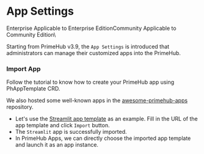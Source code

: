 # App Settings

Enterprise Applicable to Enterprise EditionCommunity Applicable to Community Edition\


Starting from PrimeHub v3.9, the `App Settings` is introduced that administrators can manage their customized apps into the PrimeHub.&#x20;

### Import App

Follow the tutorial to know how to create your PrimeHub app using PhAppTemplate CRD.

We also hosted some well-known apps in the [awesome-primehub-apps](https://github.com/InfuseAI/awesome-primehub-apps) repository.

* Let's use the [Streamlit app template](https://raw.githubusercontent.com/InfuseAI/awesome-primehub-apps/main/app-templates/streamlit.yaml) as an example. Fill in the URL of the app template and click `Import` button.&#x20;
* The `Streamlit` app is successfully imported.&#x20;
* In PrimeHub Apps, we can directly choose the imported app template and launch it as an app instance.&#x20;
